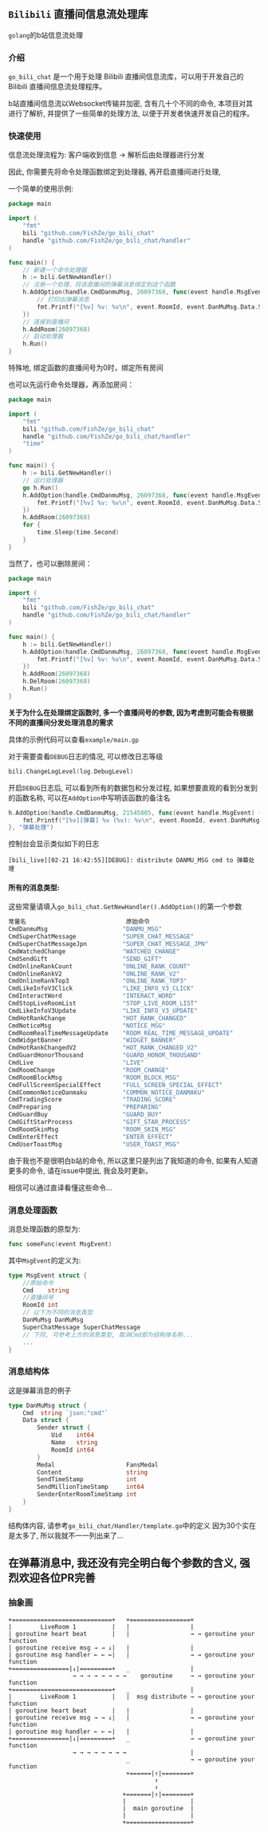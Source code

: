 ## `Bilibili` 直播间信息流处理库

`golang`的b站信息流处理

### 介绍

`go_bili_chat` 是一个用于处理 Bilibili 直播间信息流库，可以用于开发自己的 Bilibili 直播间信息流处理程序。

b站直播间信息流以Websocket传输并加密, 含有几十个不同的命令, 本项目对其进行了解析, 并提供了一些简单的处理方法, 以便于开发者快速开发自己的程序。

### 快速使用

信息流处理流程为: 客户端收到信息 -> 解析后由处理器进行分发

因此, 你需要先将命令处理函数绑定到处理器, 再开启直播间进行处理,

一个简单的使用示例:

```go
package main

import (
	"fmt"
	bili "github.com/FishZe/go_bili_chat"
	handle "github.com/FishZe/go_bili_chat/handler"
)

func main() {
	// 新建一个命令处理器
	h := bili.GetNewHandler()
	// 注册一个处理，将该直播间的弹幕消息绑定到这个函数
	h.AddOption(handle.CmdDanmuMsg, 26097368, func(event handle.MsgEvent) {
		// 打印出弹幕消息
		fmt.Printf("[%v] %v: %v\n", event.RoomId, event.DanMuMsg.Data.Sender.Name, event.DanMuMsg.Data.Content)
	})
	// 连接到直播间
	h.AddRoom(26097368)
	// 启动处理器
	h.Run()
}

```
特殊地, 绑定函数的直播间号为0时，绑定所有房间

也可以先运行命令处理器，再添加房间：

```go
package main

import (
	"fmt"
	bili "github.com/FishZe/go_bili_chat"
	handle "github.com/FishZe/go_bili_chat/handler"
	"time"
)

func main() {
	h := bili.GetNewHandler()
	// 运行处理器
	go h.Run()
	h.AddOption(handle.CmdDanmuMsg, 26097368, func(event handle.MsgEvent) {
		fmt.Printf("[%v] %v: %v\n", event.RoomId, event.DanMuMsg.Data.Sender.Name, event.DanMuMsg.Data.Content)
	})
	h.AddRoom(26097368)
	for {
		time.Sleep(time.Second)
    }
}
```
当然了，也可以删除房间：

```go
package main

import (
	"fmt"
	bili "github.com/FishZe/go_bili_chat"
	handle "github.com/FishZe/go_bili_chat/handler"
)

func main() {
	h := bili.GetNewHandler()
	h.AddOption(handle.CmdDanmuMsg, 26097368, func(event handle.MsgEvent) {
		fmt.Printf("[%v] %v: %v\n", event.RoomId, event.DanMuMsg.Data.Sender.Name, event.DanMuMsg.Data.Content)
	})
	h.AddRoom(26097368)
	h.DelRoom(26097368)
	h.Run()
}
```

**关于为什么在处理绑定函数时, 多一个直播间号的参数, 因为考虑到可能会有根据不同的直播间分发处理消息的需求**

具体的示例代码可以查看`example/main.gp`

对于需要查看`DEBUG`日志的情况, 可以修改日志等级
```go
bili.ChangeLogLevel(log.DebugLevel)
```

开启`DEBUG`日志后, 可以看到所有的数据包和分发过程, 如果想要直观的看到分发到的函数名称, 可以在`AddOption`中写明该函数的备注名
```go
h.AddOption(handle.CmdDanmuMsg, 21545805, func(event handle.MsgEvent) {
    fmt.Printf("[%v][弹幕] %v (%v): %v\n", event.RoomId, event.DanMuMsg.Data.Sender.Name, event.DanMuMsg.Data.Medal.MedalName, event.DanMuMsg.Data.Content)
}, "弹幕处理")
````

控制台会显示类似如下的日志

```text
[bili_live][02-21 16:42:55][DEBUG]: distribute DANMU_MSG cmd to 弹幕处理
```

#### 所有的消息类型:
这些常量请填入`go_bili_chat.GetNewHandler().AddOption()`的第一个参数
```go
常量名                            原始命令
CmdDanmuMsg                     "DANMU_MSG"
CmdSuperChatMessage             "SUPER_CHAT_MESSAGE"
CmdSuperChatMessageJpn          "SUPER_CHAT_MESSAGE_JPN"
CmdWatchedChange                "WATCHED_CHANGE"
CmdSendGift                     "SEND_GIFT"
CmdOnlineRankCount              "ONLINE_RANK_COUNT"
CmdOnlineRankV2                 "ONLINE_RANK_V2"
CmdOnlineRankTop3               "ONLINE_RANK_TOP3"
CmdLikeInfoV3Click              "LIKE_INFO_V3_CLICK"
CmdInteractWord                 "INTERACT_WORD"
CmdStopLiveRoomList             "STOP_LIVE_ROOM_LIST"
CmdLikeInfoV3Update             "LIKE_INFO_V3_UPDATE"
CmdHotRankChange                "HOT_RANK_CHANGED"
CmdNoticeMsg                    "NOTICE_MSG"
CmdRoomRealTimeMessageUpdate    "ROOM_REAL_TIME_MESSAGE_UPDATE"
CmdWidgetBanner                 "WIDGET_BANNER"
CmdHotRankChangedV2             "HOT_RANK_CHANGED_V2"
CmdGuardHonorThousand           "GUARD_HONOR_THOUSAND"
CmdLive                         "LIVE"
CmdRoomChange                   "ROOM_CHANGE"
CmdRoomBlockMsg                 "ROOM_BLOCK_MSG"
CmdFullScreenSpecialEffect      "FULL_SCREEN_SPECIAL_EFFECT"
CmdCommonNoticeDanmaku          "COMMON_NOTICE_DANMAKU"
CmdTradingScore                 "TRADING_SCORE"
CmdPreparing                    "PREPARING"
CmdGuardBuy                     "GUARD_BUY"
CmdGiftStarProcess              "GIFT_STAR_PROCESS"
CmdRoomSkinMsg                  "ROOM_SKIN_MSG"
CmdEnterEffect                  "ENTER_EFFECT"
CmdUserToastMsg                 "USER_TOAST_MSG"
```

由于我也不是很明白b站的命令, 所以这里只是列出了我知道的命令, 如果有人知道更多的命令, 请在issue中提出, 我会及时更新。

相信可以通过直译看懂这些命令...


### 消息处理函数

消息处理函数的原型为:

```go
func someFunc(event MsgEvent)
```

其中`MsgEvent`的定义为:

```go
type MsgEvent struct {
	//原始命令 
	Cmd    string
	//直播间号 
	RoomId int
    // 以下为不同的消息类型 
	DanMuMsg DanMuMsg
	SuperChatMessage SuperChatMessage
    // 下同, 可参考上方的消息类型, 取消Cmd即为结构体名称...
	...
}
```

### 消息结构体
这是弹幕消息的例子
```go
type DanMuMsg struct {
	Cmd  string `json:"cmd"`
	Data struct {
		Sender struct {
			Uid    int64
			Name   string
			RoomId int64
		}
		Medal                    FansMedal
		Content                  string
		SendTimeStamp            int
		SendMillionTimeStamp     int64
		SenderEnterRoomTimeStamp int
	}
}
```
结构体内容, 请参考`go_bili_chat/Handler/template.go`中的定义
因为30个实在是太多了, 所以我就不一一列出来了...

## 在弹幕消息中, 我还没有完全明白每个参数的含义, 强烈欢迎各位PR完善

### 抽象画

```text
+============================+   +=================+
|        LiveRoom 1          |   |                 |
| goroutine heart beat       |   |                 → → goroutine your function
| goroutine receive msg → → ↓|   |                 |
| goroutine msg handler ← ← ←|   |                 → → goroutine your function
+================|↓|=========+   _                 |
                  → → → → → → → →    goroutine     → → goroutine your function
+============================+   _                 |
|        LiveRoom 1          |   |  msg distribute → → goroutine your function
| goroutine heart beat       |   |                 |
| goroutine receive msg → → ↓|   |                 → → goroutine your function
| goroutine msg handler ← ← ←|   |                 |
+================|↓|=========+   _                 → → goroutine your function
                  → → → → → → → →                  |
                                 _                 → → goroutine your function
                                 +======|↑|========+
                                         ↑
                                         ↑
                                +=======|↑|========+
                                |                  | 
                                |  main goroutine  |
                                |                  |
                                +==================+
```
